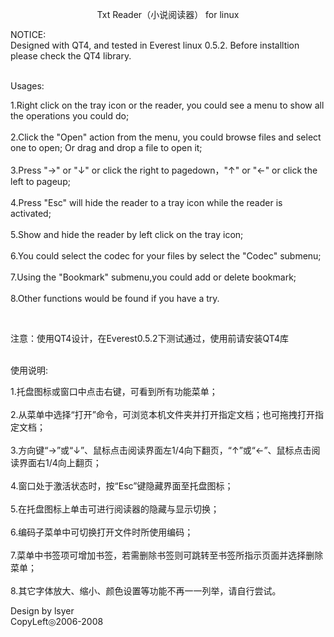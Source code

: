 <p align='center'>Txt Reader（小说阅读器） for linux</p>
NOTICE:<br>    Designed with QT4, and tested in Everest linux 0.5.2. Before installtion please check the QT4 library.<br>
<br>
<p>Usages:</p>
<p>1.Right click on the tray icon or the reader, you could see a menu to show all the operations you could do;<br>
<br />
2.Click the "Open" action from the menu, you could browse files and select one to open; Or drag and drop a file to open it;<br>
<br />
3.Press "→" or "↓"  or click the right to pagedown，"↑" or "←" or click the left to pageup;<br>
<br />
4.Press "Esc" will hide the reader to a tray icon while the reader is activated;<br>
<br />
5.Show and hide the reader by left click on the tray icon;<br>
<br />
6.You could select the codec for your files by select the "Codec" submenu;<br>
<br />
7.Using the "Bookmark" submenu,you could add or delete bookmark;<br>
<br />
8.Other functions would be found if you have a try.</p>
<br />

注意：使用QT4设计，在Everest0.5.2下测试通过，使用前请安装QT4库<br>
<br>
<p>使用说明:</p>
1.托盘图标或窗口中点击右键，可看到所有功能菜单；<br>
<br />
2.从菜单中选择“打开”命令，可浏览本机文件夹并打开指定文档；也可拖拽打开指定文档；<br>
<br />
3.方向键“→”或“↓”、鼠标点击阅读界面左1/4向下翻页，“↑”或“←”、鼠标点击阅读界面右1/4向上翻页；<br>
<br />
4.窗口处于激活状态时，按“Esc”键隐藏界面至托盘图标；<br>
<br />
5.在托盘图标上单击可进行阅读器的隐藏与显示切换；<br>
<br />
6.编码子菜单中可切换打开文件时所使用编码；<br>
<br />
7.菜单中书签项可增加书签，若需删除书签则可跳转至书签所指示页面并选择删除菜单；<br>
<br />
8.其它字体放大、缩小、颜色设置等功能不再一一列举，请自行尝试。<br>
<p>Design by lsyer<br>
CopyLeft◎2006-2008